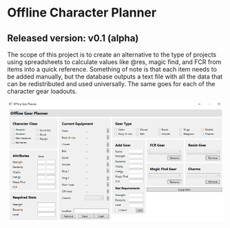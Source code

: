 # Offline Character Planner
## Released version: v0.1 (alpha)

The scope of this project is to create an alternative to the type of projects using spreadsheets to calculate values like @res, magic find, and FCR from items into a quick reference. Something of note is that each item needs to be added manually, but the database outputs a text file with all the data that can be redistributed and used universally. The same goes for each of the character gear loadouts.

![IMG](https://github.com/ReDuzed/D2-Character-Planner/blob/master/preview.png?raw=true)
